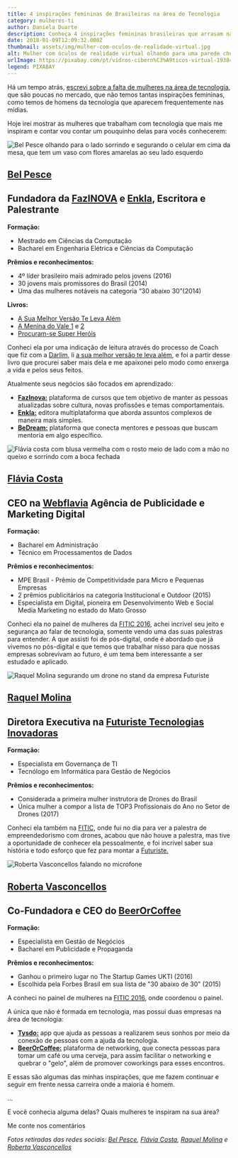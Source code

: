 ```yaml
---
title: 4 inspirações femininas de Brasileiras na área de Tecnologia
category: mulheres-ti
author: Daniela Duarte
description: Conheça 4 inspirações femininas brasileiras que arrasam na área de tecnologia.
date: 2018-01-09T12:09:32.000Z
thumbnail: assets/img/mulher-com-oculos-de-realidade-virtual.jpg
alt: Mulher com óculos de realidade virtual olhando para uma parede cheia de códigos
urlImage: https://pixabay.com/pt/vidros-cibern%C3%A9ticos-virtual-1938449/
legend: PIXABAY
---
```

<!--StartFragment-->

Há um tempo atrás, [escrevi sobre a falta de mulheres na área de tecnologia](http://danieladuarte.com.br/blog/tecnologia-e-so-coisa-de-homem.html), que são poucas no mercado, que não temos tantas inspirações femininas, como temos de homens da tecnologia que aparecem frequentemente nas mídias.

Hoje irei mostrar as mulheres que trabalham com tecnologia que mais me inspiram e contar vou contar um pouquinho delas para vocês conhecerem:

<!--EndFragment-->

![Bel Pesce olhando para o lado sorrindo e segurando o celular em cima da mesa, que tem um vaso com flores amarelas ao seu lado esquerdo](/assets/img/bel-pesce.jpg)

<!--StartFragment-->

## [Bel Pesce](https://www.linkedin.com/in/belpesce/)

## Fundadora da [FazINOVA](https://www.fazinova.com.br/) e [Enkla](https://enkla.com.br/), Escritora e Palestrante

**Formação:**

* Mestrado em Ciências da Computação
* Bacharel em Engenharia Elétrica e Ciências da Computação

**Prêmios e reconhecimentos:**

* 4º líder brasileiro mais admirado pelos jovens (2016)
* 30 jovens mais promissores do Brasil (2014)
* Uma das mulheres notáveis na categoria “30 abaixo 30”(2014)

**Livros:**

* [A Sua Melhor Versão Te Leva Além](https://www.amazon.com.br/gp/product/8569790007/ref=as_li_tl?ie=UTF8&tag=danieladuarte-20&camp=1789&creative=9325&linkCode=as2&creativeASIN=8569790007&linkId=6ab0125af0fb2c20a3b718b52f3bb512)
* [A Menina do Vale 1](https://www.amazon.com.br/gp/product/B00AJGT65A/ref=as_li_tl?ie=UTF8&tag=danieladuarte-20&camp=1789&creative=9325&linkCode=as2&creativeASIN=B00AJGT65A&linkId=3ba03c00afacd27481249c12c8cb1ca4) e [2](https://www.amazon.com.br/gp/product/8544100694/ref=as_li_tl?ie=UTF8&tag=danieladuarte-20&camp=1789&creative=9325&linkCode=as2&creativeASIN=8544100694&linkId=5c2d9a751def0382669125a6d5d414dc)
* [Procuram-se Super Heróis](https://www.amazon.com.br/gp/product/B00CRQRZAI/ref=as_li_tl?ie=UTF8&tag=danieladuarte-20&camp=1789&creative=9325&linkCode=as2&creativeASIN=B00CRQRZAI&linkId=9cb7b2d72b03c8e2748026895ec2058d)

Conheci ela por uma indicação de leitura através do processo de Coach que fiz com a [Darlim](https://www.linkedin.com/in/darlim-paula-marques/), li [a sua melhor versão te leva além](https://www.amazon.com.br/gp/product/8569790007/ref=as_li_tl?ie=UTF8&tag=danieladuarte-20&camp=1789&creative=9325&linkCode=as2&creativeASIN=8569790007&linkId=6ab0125af0fb2c20a3b718b52f3bb512), e foi a partir desse livro que procurei saber mais dela e me apaixonei pelo modo como enxerga a vida e pelos seus feitos.

Atualmente seus negócios são focados em aprendizado:

* **[FazInova:](https://www.fazinova.com.br/)** plataforma de cursos que tem objetivo de manter as pessoas atualizadas sobre cultura, novas profissões e temas comportamentais.
* **[Enkla:](https://enkla.com.br/)** editora multiplataforma que aborda assuntos complexos de maneira mais simples.
* **[BeDream:](http://bedream.me/app)** plataforma que conecta mentores e pessoas que buscam mentoria em algo específico.

<!--EndFragment-->

![Flávia costa com blusa vermelha com o rosto meio de lado com a mão no queixo e sorrindo com a boca fechada](/assets/img/flavia-costa.jpg)

<!--StartFragment-->

## [Flávia Costa](https://www.linkedin.com/in/fl%C3%A1via-costa-437b7111b/)

## CEO na [Webflavia](https://www.linkedin.com/in/fl%C3%A1via-costa-437b7111b/) Agência de Publicidade e Marketing Digital

**Formação:**

* Bacharel em Administração
* Técnico em Processamentos de Dados

**Prêmios e reconhecimentos:**

* MPE Brasil - Prêmio de Competitividade para Micro e Pequenas Empresas
* 2 prêmios publicitários na categoria Institucional e Outdoor (2015)
* Especialista em Digital, pioneira em Desenvolvimento Web e Social Media Marketing no estado do Mato Grosso

Conheci ela no painel de mulheres da [FITIC 2016](https://www.linkedin.com/company/9465812/), achei incrivel seu jeito e segurança ao falar de tecnologia, somente vendo uma das suas palestras para entender. A que assisti foi de pós-digital, onde é abordado que já vivemos no pós-digital e que temos que trabalhar nisso para que nossas empresas sobrevivam ao futuro, é um tema bem interessante a ser estudado e aplicado.

<!--EndFragment-->

![Raquel Molina segurando um drone no stand da empresa Futuriste](/assets/img/raquel-molina.jpg)

<!--StartFragment-->

## [Raquel Molina](https://www.linkedin.com/in/raquelmolinaassis/)

## Diretora Executiva na [Futuriste Tecnologias Inovadoras](http://www.futuriste.com.br/)

**Formação:**

* Especialista em Governança de TI
* Tecnólogo em Informática para Gestão de Negócios

**Prêmios e reconhecimentos:**

* Considerada a primeira mulher instrutora de Drones do Brasil
* Única mulher a compor a lista de TOP3 Profissionais do Ano no Setor de Drones (2017)

Conheci ela também na [FITIC](https://www.linkedin.com/company/9465812/), onde fui no dia para ver a palestra de empreendedorismo com drones, acabou que não houve a palestra, mas tive a oportunidade de conhecer ela pessoalmente, e foi incrível saber sua história e todo esforço que fez para montar a [Futuriste.](http://www.futuriste.com.br/)

<!--EndFragment-->

![Roberta Vasconcellos falando no microfone](/assets/img/roberta-vasconcellos.jpg)

<!--StartFragment-->

## [Roberta Vasconcellos](https://www.linkedin.com/in/robertavlvasconcellos/)

## Co-Fundadora e CEO do [BeerOrCoffee](https://beerorcoffee.com/coworking)

**Formação:**

* Especialista em Gestão de Negócios
* Bacharel em Publicidade e Propaganda

**Prêmios e reconhecimentos:**

* Ganhou o primeiro lugar no The Startup Games UKTI (2016)
* Escolhida pela Forbes Brasil em sua lista de "30 abaixo de 30" (2015)

A conheci no painel de mulheres na [FITIC 2016](https://www.linkedin.com/company/9465812/), onde coordenou o painel.

A única que não é formada em tecnologia, mas possui duas empresas na área de tecnologia:

* **[Tysdo:](http://simi.org.br/noticia/apos-sucesso-com-app-tysdo-startup-aposta-no-beerorcoffee.html)** app que ajuda as pessoas a realizarem seus sonhos por meio da conexão de pessoas com a ajuda da tecnologia.
* **[BeerOrCoffee:](https://beerorcoffee.com/coworking)** plataforma de networking, que conecta pessoas para tomar um café ou uma cerveja, para assim facilitar o networking e quebrar o "gelo", além de promover coworkings para esses encontros.

E essas são algumas das minhas inspirações, que me fazem continuar e seguir em frente nessa carreira onde a maioria é homem.

<!--EndFragment-->

<!--StartFragment-->

...

E você conhecia alguma delas? Quais mulheres te inspiram na sua área?

Me conte nos comentários

<!--EndFragment-->

<!--StartFragment-->

*Fotos retiradas das redes sociais: [Bel Pesce](https://www.instagram.com/belpesce/), [Flávia Costa](https://www.facebook.com/webflavia), [Raquel Molina](https://www.facebook.com/raquel.molinaassis) e [Roberta Vasconcellos](https://www.instagram.com/robertavlv/)*

<!--EndFragment-->